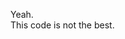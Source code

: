 Yeah.  
This code is not the best.  
<!---
n0-0px90/n0-0px90 is a ✨ special ✨ repository because its `README.md` (this file) appears on your GitHub profile.
You can click the Preview link to take a look at your changes.
--->
